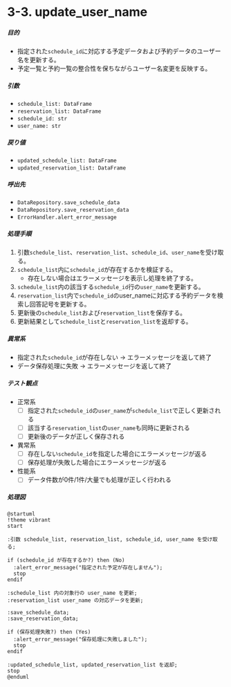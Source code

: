 # 3-3. update_user_name

##### 目的
- 指定された`schedule_id`に対応する予定データおよび予約データのユーザー名を更新する。  
- 予定一覧と予約一覧の整合性を保ちながらユーザー名変更を反映する。  

##### 引数
- `schedule_list: DataFrame`  
- `reservation_list: DataFrame`  
- `schedule_id: str`  
- `user_name: str`  

##### 戻り値
- `updated_schedule_list: DataFrame`  
- `updated_reservation_list: DataFrame`  

##### 呼出先
- `DataRepository.save_schedule_data`  
- `DataRepository.save_reservation_data`  
- `ErrorHandler.alert_error_message`  

##### 処理手順
1. 引数`schedule_list`、`reservation_list`、`schedule_id`、`user_name`を受け取る。  
2. `schedule_list`内に`schedule_id`が存在するかを検証する。  
   - 存在しない場合はエラーメッセージを表示し処理を終了する。  
3. `schedule_list`内の該当する`schedule_id`行の`user_name`を更新する。  
4. `reservation_list`内で`schedule_id`のuser_nameに対応する予約データを検索し回答記号を更新する。
5. 更新後の`schedule_list`および`reservation_list`を保存する。  
6. 更新結果として`schedule_list`と`reservation_list`を返却する。  

##### 異常系
- 指定された`schedule_id`が存在しない → エラーメッセージを返して終了  
- データ保存処理に失敗 → エラーメッセージを返して終了  

##### テスト観点
- 正常系  
  - [ ] 指定された`schedule_id`の`user_name`が`schedule_list`で正しく更新される  
  - [ ] 該当する`reservation_list`の`user_name`も同時に更新される  
  - [ ] 更新後のデータが正しく保存される  
- 異常系  
  - [ ] 存在しない`schedule_id`を指定した場合にエラーメッセージが返る  
  - [ ] 保存処理が失敗した場合にエラーメッセージが返る  
- 性能系  
  - [ ] データ件数が0件/1件/大量でも処理が正しく行われる  

##### 処理図
```plantuml
@startuml
!theme vibrant
start

:引数 schedule_list, reservation_list, schedule_id, user_name を受け取る;

if (schedule_id が存在するか?) then (No)
  :alert_error_message("指定された予定が存在しません");
  stop
endif

:schedule_list 内の対象行の user_name を更新;
:reservation_list user_name の対応データを更新;

:save_schedule_data;
:save_reservation_data;

if (保存処理失敗?) then (Yes)
  :alert_error_message("保存処理に失敗しました");
  stop
endif

:updated_schedule_list, updated_reservation_list を返却;
stop
@enduml
```
